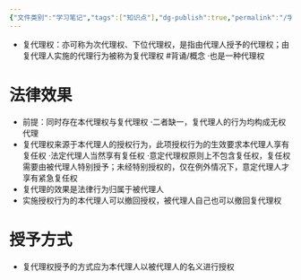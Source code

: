 ```yaml
---
{"文件类别":"学习笔记","tags":["知识点"],"dg-publish":true,"permalink":"/学习笔记/知识点cheese/复代理权/","dgPassFrontmatter":true}
---
```


- 复代理权：亦可称为次代理权、下位代理权，是指由代理人授予的代理权；由复代理人实施的代理行为被称为复代理权 #背诵/概念 
·也是一种代理权
# 法律效果
- 前提：同时存在本代理权与复代理权
·二者缺一，复代理人的行为均构成无权代理
- 复代理权来源于本代理人的授权行为，此项授权行为的生效要求本代理人享有复任权
·法定代理人当然享有复任权
·意定代理权原则上不包含复任权，复任权需要由被代理人特别授予；未经特别授权的，仅在例外情况下，意定代理人才享有紧急复任权
- 复代理的效果是法律行为归属于被代理人
- 实施授权行为的本代理人可以撤回授权，被代理人自己也可以撤回复代理权
# 授予方式
 - 复代理权授予的方式应为本代理人以被代理人的名义进行授权
 